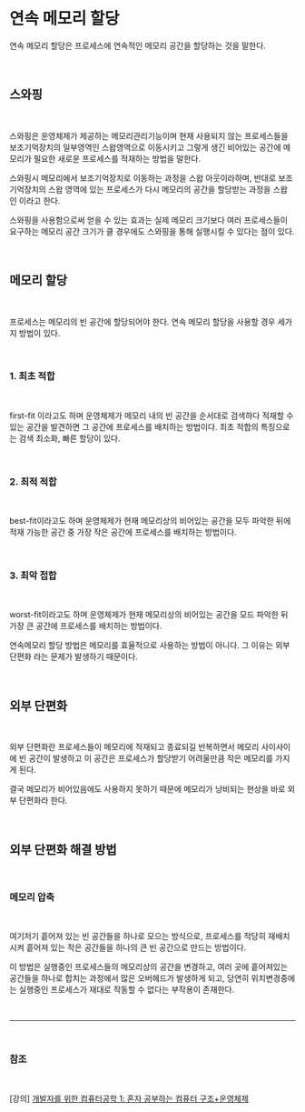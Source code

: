 # 연속 메모리 할당

연속 메모리 할당은 프로세스에 연속적인 메모리 공간을 할당하는 것을 말한다.

<br>

## 스와핑

<br>

스와핑은 운영체제가 제공하는 메모리관리기능이며 현재 사용되지 않는 프로세스들을 보조기억장치의 일부영역인 스왑영역으로 이동시키고 그렇게 생긴 비어있는 공간에 메모리가 필요한 새로운 프로세스를 적재하는 방법을 말한다.

스와핑시 메모리에서 보조기억장치로 이동하는 과정을 스왑 아웃이라하며, 반대로 보조기억장치의 스왑 영역에 있는 프로세스가 다시 메모리의 공간을 할당받는 과정을 스왑 인 이라고 한다.

스와핑을 사용함으로써 얻을 수 있는 효과는 실제 메모리 크기보다 여러 프로세스들이 요구하는 메모리 공간 크기가 클 경우에도 스와핑을 통해
실행시킬 수 있다는 점이 있다.

<br>

## 메모리 할당

<br>

프로세스는 메모리의 빈 공간에 할당되어야 한다. 연속 메모리 할당을 사용할 경우 세가지 방법이 있다.

<br>

### 1. 최초 적합

<br>

first-fit 이라고도 하며 운영체제가 메모리 내의 빈 공간을 순서대로 검색하다 적재할 수 있는 공간을 발견하면 그 공간에 프로세스를 배치하는 방법이다. 최초 적합의 특징으로는 검색 최소화, 빠른 할당이 있다.

<br>

### 2. 최적 적합

<br>

best-fit이라고도 하며 운영체제가 현재 메모리상의 비어있는 공간을 모두 파악한 뒤에 적재 가능한 공간 중 가장 작은 공간에 프로세스를 배치하는 방법이다.

<br>

### 3. 최악 접합

<br>

worst-fit이라고도 하며 운영체제가 현재 메모리상의 비어있는 공간을 모드 파악한 뒤 가장 큰 공간에 프로세스를 배치하는 방법이다.

연속메모리 할당 방법은 메모리를 효율적으로 사용하는 방법이 아니다. 그 이유는 외부 단편화 라는 문제가 발생하기 때문이다.

<br>

## 외부 단편화

<br>

외부 단편화란 프로세스들이 메모리에 적재되고 종료되길 반복하면서 메모리 사이사이에 빈 공간이 발생하고 이 공간은 프로세스가 할당받기 어려울만큼 작은 메모리를 가지게 된다. 

결국 메모리가 비어있음에도 사용하지 못하기 때문에 메모리가 낭비되는 현상을 바로 외부 단편화라 한다.

<br>

## 외부 단편화 해결 방법

<br>

### 메모리 압축 

<br>

여기저기 흩어져 있는 빈 공간들을 하나로 모으는 방식으로, 프로세스를 적당히 재배치시켜 흩어져 있는 작은 공간들을 하나의 큰 빈 공간으로 만드는 방법이다.
 
이 방법은 실행중인 프로세스들의 메모리상의 공간을 변경하고, 여러 곳에 흩어져있는 공간들을 하나로 합치는 과정에서 많은 오버헤드가 발생하게 되고, 당연히 위치변경중에는 실행중인 프로세스가 재대로 작동할 수 없다는 부작용이 존재한다.

<br>

--- 

<br>

### 참조

<br>

[강의] [개발자를 위한 컴퓨터공학 1: 혼자 공부하는 컴퓨터 구조+운영체제](https://www.inflearn.com/course/%ED%98%BC%EC%9E%90-%EA%B3%B5%EB%B6%80%ED%95%98%EB%8A%94-%EC%BB%B4%ED%93%A8%ED%84%B0%EA%B5%AC%EC%A1%B0-%EC%9A%B4%EC%98%81%EC%B2%B4%EC%A0%9C)
